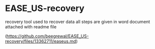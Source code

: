# EASE_US-recovery
recovery tool used to recover data all steps are given in word document attached with readme file


(https://github.com/beegrewal/EASE_US-recovery/files/13362711/easeus.md)
